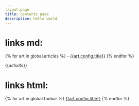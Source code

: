 ```yaml
---
layout:page
title: contents page
description: hello world
---
```

# links md:
{% for art in global.articles %}
    - [{{art.config.title}}]({{art.url}})
{% endfor %}


{{asfsdfs}}

# links html:
{% for art in global.foobar %}
<a href="{{art.url}}">{{art.config.title}}</a>
{% endfor %}
